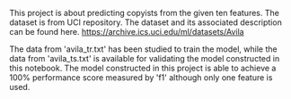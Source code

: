 This project is about predicting copyists from the given ten features. The dataset is from UCI repository. The dataset and its associated description can be found here. https://archive.ics.uci.edu/ml/datasets/Avila

The data from 'avila_tr.txt' has been studied to train the model, while the data from 'avila_ts.txt' is available for validating the model constructed in this notebook.
The model constructed in this project is able to achieve a 100% performance score measured by 'f1' although only one feature is used.
